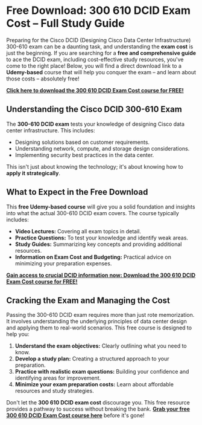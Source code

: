 # Free Download: 300 610 DCID Exam Cost – Full Study Guide

Preparing for the Cisco DCID (Designing Cisco Data Center Infrastructure) 300-610 exam can be a daunting task, and understanding the **exam cost** is just the beginning. If you are searching for a **free and comprehensive guide** to ace the DCID exam, including cost-effective study resources, you've come to the right place! Below, you will find a direct download link to a **Udemy-based** course that will help you conquer the exam – and learn about those costs – absolutely free!

[**Click here to download the 300 610 DCID Exam Cost course for FREE!**](https://udemywork.com/300-610-dcid-exam-cost)

## Understanding the Cisco DCID 300-610 Exam

The **300-610 DCID exam** tests your knowledge of designing Cisco data center infrastructure. This includes:

*   Designing solutions based on customer requirements.
*   Understanding network, compute, and storage design considerations.
*   Implementing security best practices in the data center.

This isn't just about knowing the technology; it's about knowing how to **apply it strategically**.

## What to Expect in the Free Download

This **free Udemy-based course** will give you a solid foundation and insights into what the actual 300-610 DCID exam covers. The course typically includes:

*   **Video Lectures:** Covering all exam topics in detail.
*   **Practice Questions:** To test your knowledge and identify weak areas.
*   **Study Guides:** Summarizing key concepts and providing additional resources.
*   **Information on Exam Cost and Budgeting:** Practical advice on minimizing your preparation expenses.

[**Gain access to crucial DCID information now: Download the 300 610 DCID Exam Cost course for FREE!**](https://udemywork.com/300-610-dcid-exam-cost)

## Cracking the Exam and Managing the Cost

Passing the 300-610 DCID exam requires more than just rote memorization. It involves understanding the underlying principles of data center design and applying them to real-world scenarios. This free course is designed to help you:

1.  **Understand the exam objectives:** Clearly outlining what you need to know.
2.  **Develop a study plan:** Creating a structured approach to your preparation.
3.  **Practice with realistic exam questions:** Building your confidence and identifying areas for improvement.
4.  **Minimize your exam preparation costs:** Learn about affordable resources and study strategies.

Don't let the **300 610 DCID exam cost** discourage you. This free resource provides a pathway to success without breaking the bank. **[Grab your free 300 610 DCID Exam Cost course here](https://udemywork.com/300-610-dcid-exam-cost)** before it's gone!
